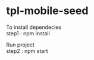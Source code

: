 # tpl-mobile-seed

To install dependecies <br />
step1 : npm install

Run project <br />
step2 : npm start


